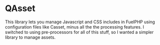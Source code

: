 QAsset
===================

This library lets you manage Javascript and CSS includes in FuelPHP using configuration files like Casset, minus all the the processing features.  I switched to using pre-processors for all of this stuff, so I wanted a simpler library to manage assets.
